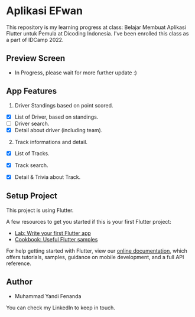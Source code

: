 # Aplikasi EFwan

This repository is my learning progress at class: Belajar Membuat Aplikasi Flutter untuk Pemula at Dicoding Indonesia. I've been enrolled this class as a part of IDCamp 2022.

## Preview Screen

- In Progress, please wait for more further update :)

## App Features

1. Driver Standings based on point scored.
- [x] List of Driver, based on standings.
- [ ] Driver search.
- [x] Detail about driver (including team).

2. Track informations and detail.
- [x] List of Tracks.
- [x] Track search.
- [x] Detail & Trivia about Track.


## Setup Project

This project is using Flutter.

A few resources to get you started if this is your first Flutter project:

- [Lab: Write your first Flutter app](https://flutter.dev/docs/get-started/codelab)
- [Cookbook: Useful Flutter samples](https://flutter.dev/docs/cookbook)

For help getting started with Flutter, view our
[online documentation](https://flutter.dev/docs), which offers tutorials,
samples, guidance on mobile development, and a full API reference.

## Author 

- Muhammad Yandi Fenanda

You can check my LinkedIn to keep in touch.
